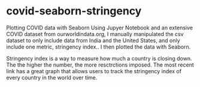 # covid-seaborn-stringency
Plotting COVID data with Seaborn
Using Jupyer Notebook and an extensive COVID dataset from ourworldindata.org, I manually 
manipulated the csv dataset to only include data from India and the United States, 
and only include one metric, stringency index.. I then plotted the data with Seaborn.

Stringency index is a way to measure how much a country is closing down. The the higher the number, 
the more resctrctions imposed. The most recent link has a great graph that allows users to track the 
stringency index of every country in the world over time.
